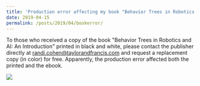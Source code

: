 ```yaml
---
title: 'Production error affecting my book "Behavior Trees in Robotics and AI: An Introduction"'
date: 2019-04-15
permalink: /posts/2019/04/bookerror/
---
```


To those who received a copy of the book "Behavior Trees in Robotics and AI: An Introduction" printed in black and white, please contact the publisher directly at randi.cohen@taylorandfrancis.com and request a replacement copy (in color) for free. Apparently, the production error affected both the printed and the ebook.

![](https://user-images.githubusercontent.com/8132627/107402581-6a284f80-6b04-11eb-861a-39a844312969.png)

